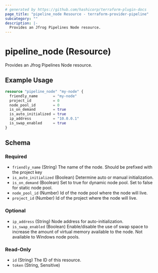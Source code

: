 ```yaml
---
# generated by https://github.com/hashicorp/terraform-plugin-docs
page_title: "pipeline_node Resource - terraform-provider-pipeline"
subcategory: ""
description: |-
  Provides an Jfrog Pipelines Node resource.
---
```


# pipeline_node (Resource)

Provides an Jfrog Pipelines Node resource.

## Example Usage

```terraform
resource "pipeline_node" "my-node" {
  friendly_name       = "my-node"
  project_id          = 0
  node_pool_id        = 0
  is_on_demand        = true
  is_auto_initialized = true
  ip_address          = "10.0.0.1"
  is_swap_enabled     = true
}
```

<!-- schema generated by tfplugindocs -->
## Schema

### Required

- `friendly_name` (String) The name of the node. Should be prefixed with the project key
- `is_auto_initialized` (Boolean) Determine auto or manual initialization.
- `is_on_demand` (Boolean) Set to true for dynamic node pool. Set to false for static node pool.
- `node_pool_id` (Number) Id of the node pool where the node will live.
- `project_id` (Number) Id of the project where the node will live.

### Optional

- `ip_address` (String) Node address for auto-initialization.
- `is_swap_enabled` (Boolean) Enable/disable the use of swap space to increase the amount of virtual memory available to the node. Not available to Windows node pools.

### Read-Only

- `id` (String) The ID of this resource.
- `token` (String, Sensitive)



